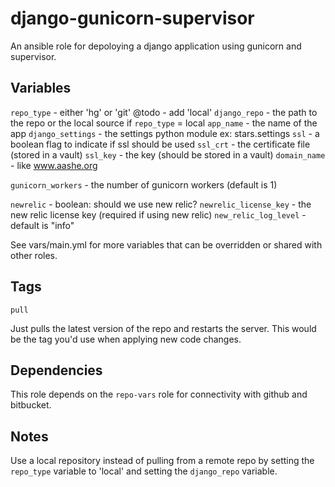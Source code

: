 # django-gunicorn-supervisor

An ansible role for depoloying a django application using gunicorn and
supervisor.

## Variables

`repo_type` - either 'hg' or 'git' @todo - add 'local'
`django_repo` - the path to the repo or the local source if `repo_type` = local
`app_name` - the name of the app
`django_settings` - the settings python module ex: stars.settings
`ssl` - a boolean flag to indicate if ssl should be used
`ssl_crt` - the certificate file (stored in a vault)
`ssl_key` - the key (should be stored in a vault)
`domain_name` - like www.aashe.org

`gunicorn_workers` - the number of gunicorn workers (default is 1)

`newrelic` - boolean: should we use new relic?
`newrelic_license_key` - the new relic license key (required if using new relic)
`new_relic_log_level` - default is "info"

See vars/main.yml for more variables that can be overridden or shared with other roles.

## Tags

`pull`

Just pulls the latest version of the repo and restarts the server. This would
be the tag you'd use when applying new code changes.

## Dependencies

This role depends on the `repo-vars` role for connectivity with github and bitbucket.

## Notes

Use a local repository instead of pulling from a remote repo by setting the
`repo_type` variable to 'local' and setting the `django_repo` variable.
